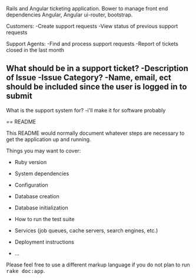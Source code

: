 Rails and Angular ticketing application.
Bower to manage front end dependencies
Angular, Angular ui-router, bootstrap.

Customers:
-Create support requests
-View status of previous support requests

Support Agents:
-Find and process support requests
-Report of tickets closed in the last month


What should be in a support ticket?
-Description of Issue
-Issue Category?
-Name, email, ect should be included since the user is logged in to submit
-

What is the support system for?
-i'll make it for software probably







== README

This README would normally document whatever steps are necessary to get the
application up and running.

Things you may want to cover:

* Ruby version

* System dependencies

* Configuration

* Database creation

* Database initialization

* How to run the test suite

* Services (job queues, cache servers, search engines, etc.)

* Deployment instructions

* ...


Please feel free to use a different markup language if you do not plan to run
<tt>rake doc:app</tt>.
